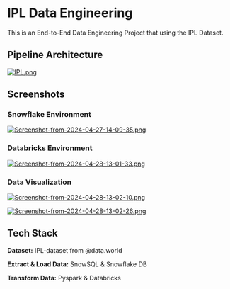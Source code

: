 
# IPL Data Engineering

This is an End-to-End Data Engineering Project that using the IPL Dataset.

## Pipeline Architecture

[![IPL.png](https://i.postimg.cc/9fpNxFRk/IPL.png)](https://postimg.cc/FfYZzvxb)

## Screenshots

### Snowflake Environment

[![Screenshot-from-2024-04-27-14-09-35.png](https://i.postimg.cc/kM03RGxN/Screenshot-from-2024-04-27-14-09-35.png)](https://postimg.cc/9zYNvWgz)

### Databricks Environment

[![Screenshot-from-2024-04-28-13-01-33.png](https://i.postimg.cc/ZKSshd8Q/Screenshot-from-2024-04-28-13-01-33.png)](https://postimg.cc/Z0wx80DP)

### Data Visualization

[![Screenshot-from-2024-04-28-13-02-10.png](https://i.postimg.cc/yxvZ5tXs/Screenshot-from-2024-04-28-13-02-10.png)](https://postimg.cc/644q4Hmm)

[![Screenshot-from-2024-04-28-13-02-26.png](https://i.postimg.cc/8ktf18MV/Screenshot-from-2024-04-28-13-02-26.png)](https://postimg.cc/s1GgcNTn)
## Tech Stack

**Dataset:** IPL-dataset from @data.world

**Extract & Load Data:** SnowSQL & Snowflake DB 

**Transform Data:** Pyspark & Databricks
